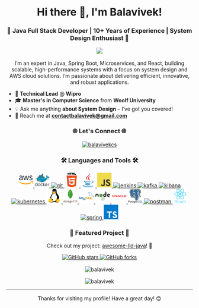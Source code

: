 <h1 align="center">Hi there 👋, I'm Balavivek!</h1>
<h3 align="center">🚀 Java Full Stack Developer | 10+ Years of Experience | System Design Enthusiast 🚀</h3>
<p align="center">
  <img src="https://media.giphy.com/media/26tn33aiTi1jkl6H6/giphy.gif" width="200"/>
</p>

<p align="center">
  I’m an expert in Java, Spring Boot, Microservices, and React, building scalable, high-performance systems with a focus on system design and AWS cloud solutions. I’m passionate about delivering efficient, innovative, and robust applications.
</p>

- 🚀 **Technical Lead** @ **Wipro**
- 🎓 **Master's in Computer Science** from **Woolf University**
- 💡 Ask me anything **about System Design** – I’ve got you covered!
- 📧 Reach me at **contactbalavivek@gmail.com**

<h3 align="center">🌐 Let's Connect 🌐</h3>
<p align="center">
  <a href="https://linkedin.com/in/balavivekcs" target="_blank" {:target="_blank"} >
    <img align="center" src="https://raw.githubusercontent.com/rahuldkjain/github-profile-readme-generator/master/src/images/icons/Social/linked-in-alt.svg" alt="balavivekcs" height="30" width="40" /> 
  </a>
</p>

<h3 align="center">🛠️ Languages and Tools 🛠️</h3>
<p align="center">
  <a href="https://aws.amazon.com" target="_blank" rel="noreferrer">
    <img src="https://raw.githubusercontent.com/devicons/devicon/master/icons/amazonwebservices/amazonwebservices-original-wordmark.svg" alt="aws" width="40" height="40"/>
  </a>
  <a href="https://www.docker.com/" target="_blank" rel="noreferrer">
    <img src="https://raw.githubusercontent.com/devicons/devicon/master/icons/docker/docker-original-wordmark.svg" alt="docker" width="40" height="40"/>
  </a>
  <a href="https://git-scm.com/" target="_blank" rel="noreferrer">
    <img src="https://www.vectorlogo.zone/logos/git-scm/git-scm-icon.svg" alt="git" width="40" height="40"/>
  </a>
  <a href="https://www.w3.org/html/" target="_blank" rel="noreferrer">
    <img src="https://raw.githubusercontent.com/devicons/devicon/master/icons/html5/html5-original-wordmark.svg" alt="html5" width="40" height="40"/>
  </a>
  <a href="https://www.java.com" target="_blank" rel="noreferrer">
    <img src="https://raw.githubusercontent.com/devicons/devicon/master/icons/java/java-original.svg" alt="java" width="40" height="40"/>
  </a>
  <a href="https://developer.mozilla.org/en-US/docs/Web/JavaScript" target="_blank" rel="noreferrer">
    <img src="https://raw.githubusercontent.com/devicons/devicon/master/icons/javascript/javascript-original.svg" alt="javascript" width="40" height="40"/>
  </a>
  <a href="https://www.jenkins.io" target="_blank" rel="noreferrer">
    <img src="https://www.vectorlogo.zone/logos/jenkins/jenkins-icon.svg" alt="jenkins" width="40" height="40"/>
  </a>
  <a href="https://kafka.apache.org/" target="_blank" rel="noreferrer">
    <img src="https://www.vectorlogo.zone/logos/apache_kafka/apache_kafka-icon.svg" alt="kafka" width="40" height="40"/>
  </a>
  <a href="https://www.elastic.co/kibana" target="_blank" rel="noreferrer">
    <img src="https://www.vectorlogo.zone/logos/elasticco_kibana/elasticco_kibana-icon.svg" alt="kibana" width="40" height="40"/>
  </a>
  <a href="https://kubernetes.io" target="_blank" rel="noreferrer">
    <img src="https://www.vectorlogo.zone/logos/kubernetes/kubernetes-icon.svg" alt="kubernetes" width="40" height="40"/>
  </a>
  <a href="https://www.linux.org/" target="_blank" rel="noreferrer">
    <img src="https://raw.githubusercontent.com/devicons/devicon/master/icons/linux/linux-original.svg" alt="linux" width="40" height="40"/>
  </a>
  <a href="https://www.mongodb.com/" target="_blank" rel="noreferrer">
    <img src="https://raw.githubusercontent.com/devicons/devicon/master/icons/mongodb/mongodb-original-wordmark.svg" alt="mongodb" width="40" height="40"/>
  </a>
  <a href="https://www.mysql.com/" target="_blank" rel="noreferrer">
    <img src="https://raw.githubusercontent.com/devicons/devicon/master/icons/mysql/mysql-original-wordmark.svg" alt="mysql" width="40" height="40"/>
  </a>
  <a href="https://nodejs.org" target="_blank" rel="noreferrer">
    <img src="https://raw.githubusercontent.com/devicons/devicon/master/icons/nodejs/nodejs-original-wordmark.svg" alt="nodejs" width="40" height="40"/>
  </a>
  <a href="https://www.oracle.com/" target="_blank" rel="noreferrer">
    <img src="https://raw.githubusercontent.com/devicons/devicon/master/icons/oracle/oracle-original.svg" alt="oracle" width="40" height="40"/>
  </a>
  <a href="https://www.postgresql.org" target="_blank" rel="noreferrer">
    <img src="https://raw.githubusercontent.com/devicons/devicon/master/icons/postgresql/postgresql-original-wordmark.svg" alt="postgresql" width="40" height="40"/>
  </a>
  <a href="https://postman.com" target="_blank" rel="noreferrer">
    <img src="https://www.vectorlogo.zone/logos/getpostman/getpostman-icon.svg" alt="postman" width="40" height="40"/>
  </a>
  <a href="https://reactjs.org/" target="_blank" rel="noreferrer">
    <img src="https://raw.githubusercontent.com/devicons/devicon/master/icons/react/react-original-wordmark.svg" alt="react" width="40" height="40"/>
  </a>
  <a href="https://spring.io/" target="_blank" rel="noreferrer">
    <img src="https://www.vectorlogo.zone/logos/springio/springio-icon.svg" alt="spring" width="40" height="40"/>
  </a>
  <a href="https://www.typescriptlang.org/" target="_blank" rel="noreferrer">
    <img src="https://raw.githubusercontent.com/devicons/devicon/master/icons/typescript/typescript-original.svg" alt="typescript" width="40" height="40"/>
  </a>
</p>


<h3 align="center">🚀 Featured Project 🚀</h3>
<p align="center">
  Check out my project: <a href="https://github.com/balavivek/awesome-lld-java" target="_blank">awesome-lld-java</a>! 🌟
</p>
<p align="center">
  <a href="https://github.com/balavivek/awesome-lld-java" target="_blank">
    <img src="https://img.shields.io/github/stars/balavivek/awesome-lld-java?style=social" alt="GitHub stars"/>
  </a>
  <a href="https://github.com/balavivek/awesome-lld-java" target="_blank">
    <img src="https://img.shields.io/github/forks/balavivek/awesome-lld-java?style=social" alt="GitHub forks"/>
  </a>
</p>

<p align="center">
  <img align="center" src="https://github-readme-stats.vercel.app/api?username=balavivek&show_icons=true&locale=en&theme=default" alt="balavivek" />
</p>

<p align="center">
  <img align="center" src="https://github-readme-streak-stats.herokuapp.com/?user=balavivek&theme=default" alt="balavivek" />
</p>

---

<p align="center">Thanks for visiting my profile! Have a great day! 😊</p>
